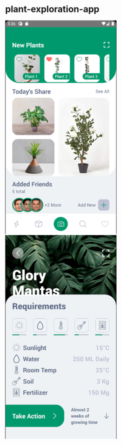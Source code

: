 # plant-exploration-app

![Home Screen](https://github.com/hakankaan/plant-exploration-app/blob/main/Home.png?raw=true)
![Plant Details Screen](https://github.com/hakankaan/plant-exploration-app/blob/main/Detail.png?raw=true)
